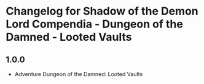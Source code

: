 # Changelog for Shadow of the Demon Lord Compendia - Dungeon of the Damned - Looted Vaults

## 1.0.0

- Adventure Dungeon of the Damned: Looted Vaults